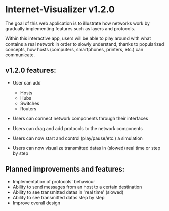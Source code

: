 
# Internet-Visualizer v1.2.0


The goal of this web application is to illustrate how networks work by gradually implementing features such as layers and protocols.

Within this interactive app, users will be able to play around with what contains a real network in order to slowly understand, thanks to popularized concepts, how hosts (computers, smartphones, printers, etc.) can communicate.


## v1.2.0 features:

- User can add
	- Hosts
	- Hubs
	- Switches
	- Routers

- Users can connect network components through their interfaces

- Users can drag and add protocols to the network components

- Users can now start and control (play/pause/etc.) a simulation 

- Users can now visualize transmitted datas in (slowed) real time or step by step


## Planned improvements and features:

- Implementation of protocols' behaviour
- Ability to send messages from an host to a certain destination
- Ability to see transmitted datas in 'real time' (slowed)
- Ability to see transmitted datas step by step
- Improve overall design